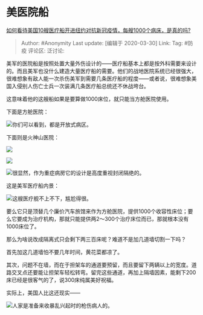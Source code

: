 # 美医院船
[如何看待美国10艘医疗船开进纽约对抗新冠疫情，每艘1000个病床，是真的吗?](https://www.zhihu.com/question/381110676/answer/1095622902)

> Author: #Anonymity
> Last update: [编辑于 2020-03-30]
> Link:
> Tag: #防疫
> 评论区:
> 泛讨论:

美军的医院船是按照处置大量外伤设计的——医疗船基本上都是按外科需要来设计的。而且美军也没什么建造大量医疗船的需要。他们的战地医院系统已经很强大，很难想象有敌人能一次杀伤美军到需要几条医疗船的程度——或者说，很难想象美国入侵别人伤亡士兵一次装满几条医疗船总统还不休战垮台。

这意味着他的这艘船如果是要算做1000床位，就只能当方舱医院使用。

下面是方舱医院：

![](https://pic4.zhimg.com/50/v2-d69aefe4df27a80ec050ee8916098aae_hd.jpg?source=1940ef5c)你们可以看到，都是开放式病区。

下面则是火神山医院：

![](https://pic1.zhimg.com/50/v2-4ebff2767330e65350adc094c6250714_hd.jpg?source=1940ef5c)

![](https://pic4.zhimg.com/50/v2-425d55978f6fa1bb59ded7f8d1176eb5_hd.jpg?source=1940ef5c)

![](https://pic2.zhimg.com/50/v2-f7f606e354f5a78d4c75960c545dc61b_hd.jpg?source=1940ef5c)很显然，作为重症病房它的设计是高度重视封闭隔绝的。

这是美军医疗船内景：

![](https://pic4.zhimg.com/50/v2-04176f8b9aeafcf00efcfb1564459c2b_hd.jpg?source=1940ef5c)这艘医疗舰不上不下，尴尬得很。

要么它只是顶替几个廉价汽车旅馆来作为方舱医院，提供1000个收容性床位；要么它要成为治疗机构，那就只能提供两2～300个治疗床位而已，那就根本没有1000床位了。

那么为啥说改成隔离式只会剩下两三百床呢？难道不是加几道墙切割一下吗？

首先加这几道墙怕不要几年时间，黄花菜都凉了。

其次，问题不在墙，而在于担架车的通道要预留，而且要留下两辆以上的宽度。道路交叉点还要能让担架车轻松转弯。留完这些通道，再加上隔墙因素，能剩下200床已经是很客气的了，说300床纯属美好祝福。

实际上，美国人比这还现实——

![](https://pic2.zhimg.com/50/v2-70a385bc9681b3bc42c8881535a54827_hd.jpg?source=1940ef5c)人家是准备来收暴乱兴起时的枪伤病人的。
